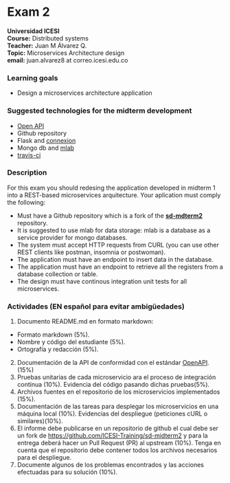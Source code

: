 # Exam 2 

**Universidad ICESI**  
**Course:** Distributed systems  
**Teacher:** Juan M Álvarez Q.  
**Topic:** Microservices Architecture design  
**email:** juan.alvarez8 at correo.icesi.edu.co

### Learning goals
* Design a microservices architecture application

### Suggested technologies for the midterm development
* [Open API](https://openapi.tools/)
* Github repository
* Flask and [connexion](https://connexion.readthedocs.io/en/latest/)
* Mongo db and [mlab](https://mlab.com/)
* [travis-ci](https://travis-ci.org/)

### Description

For this exam you should redesing the application developed in midterm 1 into a REST-based microservices arquitecture. Your aplication must comply the following:

* Must have a Github repository which is a fork of the **[sd-mdterm2](https://github.com/ICESI-Training/sd-midterm2)** repository.
* It is suggested to use mlab for data storage: mlab is a database as a service provider for mongo databases.
* The system must accept HTTP requests from CURL (you can use other REST clients like postman, insomnia or postwoman).
* The application must have an endpoint to insert data in the database.
* The application must have an endpoint to retrieve all the registers from a database collection or table.
* The design must have continous integration unit tests for all microservices.


### Actividades (EN español para evitar ambigüedades)
1. Documento README.md en formato markdown:  
  * Formato markdown (5%).
  * Nombre y código del estudiante (5%).
  * Ortografía y redacción (5%).
2. Documentación de la API de conformidad con el estándar [OpenAPI](https://github.com/OAI/OpenAPI-Specification). (15%)
3. Pruebas unitarias de cada microservicio ara el proceso de integración contínua (10%). Evidencia del código pasando dichas pruebas(5%).
4. Archivos fuentes en el repositorio de los microservicios implementados (15%).
5. Documentación de las tareas para desplegar los microservicios en una máquina local (10%). Evidencias del despliegue (peticiones cURL o similares)(10%).
6. El informe debe publicarse en un repositorio de github el cual debe ser un fork de https://github.com/ICESI-Training/sd-midterm2 y para la entrega deberá hacer un Pull Request (PR) al upstream (10%). Tenga en cuenta que el repositorio debe contener todos los archivos necesarios para el despliegue.
7. Documente algunos de los problemas encontrados y las acciones efectuadas para su solución (10%).


